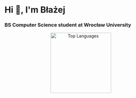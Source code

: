 <h1 align="left">Hi 👋, I'm Błażej</h1>
<h3 align="left">BS Computer Science student at Wrocław University</h3>

<div align="center">
<!--   <img src="https://github-readme-stats.vercel.app/api/top-langs?username=8molik&show_icons=true&locale=en&layout=compact&theme=dark" alt="Top Languages" height="200" /> -->
<img src="https://github-readme-stats.vercel.app/api/top-langs/?username=8molik&theme=vue-dark&show_icons=true&hide_border=true&layout=compact&hide=racket" alt="Top Languages" height="200" />
</div>
